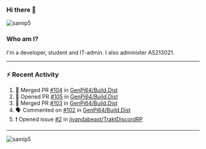 ### Hi there 👋

<img src="https://komarev.com/ghpvc/?username=samip5&style=flat-square" alt="samip5" />

### Who am I?
I'm a developer, student and IT-admin. I also administer AS213021.

---
### :zap: Recent Activity
<!--START_SECTION:activity-->
1. 🎉 Merged PR [#104](https://github.com/GenPi64/Build.Dist/pull/104) in [GenPi64/Build.Dist](https://github.com/GenPi64/Build.Dist)
2. 💪 Opened PR [#105](https://github.com/GenPi64/Build.Dist/pull/105) in [GenPi64/Build.Dist](https://github.com/GenPi64/Build.Dist)
3. 🎉 Merged PR [#103](https://github.com/GenPi64/Build.Dist/pull/103) in [GenPi64/Build.Dist](https://github.com/GenPi64/Build.Dist)
4. 🗣 Commented on [#102](https://github.com/GenPi64/Build.Dist/issues/102) in [GenPi64/Build.Dist](https://github.com/GenPi64/Build.Dist)
5. ❗️ Opened issue [#2](https://github.com/jivandabeast/TraktDiscordRP/issues/2) in [jivandabeast/TraktDiscordRP](https://github.com/jivandabeast/TraktDiscordRP)
<!--END_SECTION:activity-->
---

<img align="center" src="https://github-readme-stats.vercel.app/api?username=samip5&show_icons=true" alt="samip5" />

